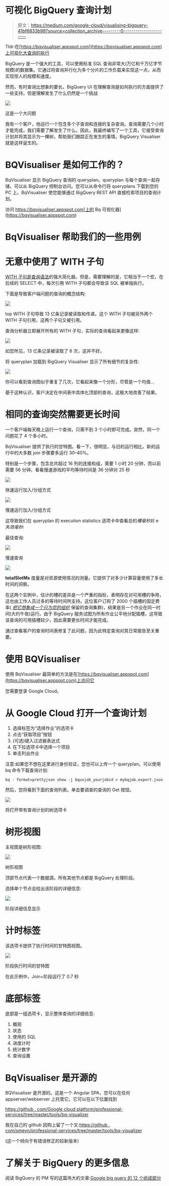 # 可视化 BigQuery 查询计划

> 原文：<https://medium.com/google-cloud/visualising-bigquery-41bf6833b98?source=collection_archive---------0----------------------->

Tldr:在[https://bqvisualiser.appspot.com](https://bqvisualiser.appspot.com)上可视化大查询的执行

BigQuery 是一个强大的工具，可以使用标准 SQL 查询非常大(万亿和千万亿字节规模)的数据集。它通过将查询并行化为多个分片的工作负载来实现这一点，从而实现惊人的规模和速度。

然而，有时查询比想象的要长。BigQuery UI 在理解查询是如何执行的方面提供了一些支持，但是理解发生了什么仍然是一个挑战

![](img/ae303cdcc491d3d78ee25122b9f461ce.png)

这是一个大问题

我有一个客户，他运行一个包含多个子查询和连接的复杂查询。查询需要几个小时才能完成，我们需要了解发生了什么。因此，我最终编写了一个工具，它接受查询计划并将其显示为一棵树，帮助我们跟踪正在发生的事情。BigQuery Visualiser 就是这样诞生的。

# BQVisualiser 是如何工作的？

BqVisualiser 显示 BigQuery 查询的 queryplan。queryplan 与每个查询一起存储，可以从 BigQuery 控制台访问。您可以从命令行将 queryplans 下载到您的 PC 上。BqVisualiser 使您能够通过 BigQuery REST API 直接检索项目的查询计划。

访问 https://bqvisualiser.appspot.com[上的 Bq 可视化器](https://bqvisualiser.appspot.com)

# BqVisualiser 帮助我们的一些用例

# 无意中使用了 WITH 子句

[WITH 子句是查询语法](https://cloud.google.com/bigquery/docs/reference/standard-sql/query-syntax#with-clause)的强大简化器。但是，需要理解的是，它相当于一个宏，在后续的 SELECT 中，每次引用 WITH 子句都会导致该 SQL 被单独执行。

下面是导致客户端问题的查询的概念结构:

![](img/06fed159ca3323d245a691ec05f37b78.png)

top WITH 子句导致 13 亿条记录被读取和传递。这个 WITH 子句被另外两个 WITH 子句引用，这两个子句又被引用。

查询分析器立即展开所有的 WITH 子句，实际的查询看起来更像这样:

![](img/a6a57319df4917becfb678a472310931.png)

如您所见，13 亿条记录被读取了 6 次，这并不好。

将 queryplan 加载到 BigQuery Visualiser 显示了所有细节的复杂性:

![](img/7efaa8d7e76bc87d1f3bda9755432fd4.png)

你可以看到查询图似乎重复了几次，它看起来像一个分形，尽管是一个均值…

基于这种认识，客户决定在中间表中具体化顶部的查询，这极大地改善了结果。

# 相同的查询突然需要更长时间

一个客户端每天晚上运行一个查询，只需不到 3 个小时即可完成。突然，同一个问题花了 4 个多小时。

BqVisualiser 提供了执行的甘特图。看一下，很明显，与旧的运行相比，新的运行中的大多数 join 步骤要多运行 30–40%。

特别是一个步骤，包含总共超过 16 列的连接和组，需要 1 小时 20 分钟，而以前需要 56 分钟。看看慢速游戏的平均等待时间是 36 分钟对 25 秒

![](img/4558390b713d897282e64098a5f481d1.png)

快速运行加入/分组方式

![](img/7780034b5f6aa371a52a33a08884fcdf.png)

慢速运行加入/分组方式

这导致我们在 queryplan 的 execution statistics 选项卡中查看总的*槽毫秒*对 e *失效毫秒*:

最佳查询:

![](img/c2d08b5294a31570269722582899dd3e.png)

慢速查询

![](img/889533838eb45cc001b4d273ef8cc5e5.png)

**totalSlotMs** 度量是对资源使用情况的测量。它提供了对多少计算容量使用了多长时间的洞察。

在这两个实例中，估计的槽的差异是一个严重的指标，表明存在对可用槽的争用，这也由工作人员过多的等待时间所支持。这位客户订购了 2000 个插槽的固定费率( [*把它想象成一个只为您的组织*](https://cloud.google.com/bigquery/pricing) 保留的查询集群)，结果是另一个作业在同一时间(大约午夜)运行。由于 BigQuery 服务试图为所有作业公平地分配插槽，这导致该查询的可用插槽较少，因此需要更长时间才能完成。

通过查看客户的查询时间表修复了此问题，因为此特定查询对其日常报告至关重要。

# 使用 BQVisualiser

使用 BqVisualiser 最简单的方法是在[https://bqvisualiser.appspot.com](https://bqvisualiser.appspot.com)上访问它

您需要登录 Google Cloud。

# 从 Google Cloud 打开一个查询计划

1.  选择标签为“选择作业”的选项卡
2.  点击“获取项目”按钮
3.  (可选)键入过滤器表达式
4.  在下拉选项卡中选择一个项目
5.  单击列出作业

注意:如果您不想在这里进行身份验证，您也可以上传一个 queryplan。可以使用 bq 命令下载查询计划:

```
bq - format=prettyjson show -j bquxjob_yourjobid > mybqjob.export.json
```

然后，您将看到下面的查询列表。单击要调查的查询的 Get 按钮。

![](img/5c57d598182ff62d8f63018dbfee1d75.png)

将打开带有查询计划的树选项卡

# 树形视图

主视图是树形视图:

![](img/08c8991a7717e334f2cba5fc33ab7e26.png)

树形视图

顶部节点代表一个数据源。所有其他节点都是 BigQuery 处理阶段。

选择单个节点会给出该阶段的详细信息:

![](img/2fa1ec5d2ed1c062f311220478827096.png)

阶段详细信息显示

# 计时标签

该选项卡提供了执行时间的甘特图视图。

![](img/c7b97fe126b0f8cb059cfdd05864a33e.png)

阶段执行时间的甘特图

在此示例中，Join+阶段运行了 0.7 秒

# 底部标签

底部是一组选项卡，显示整体查询的详细信息:

1.  概观
2.  状态
3.  使用的 SQL
4.  进度计时
5.  统计数字
6.  查询设置

# BqVisualiser 是开源的

BQVisualiser 是开源的。这是一个 Angular SPA，您可以在任何 appserver/webserver 上托管它。它可以在以下位置找到

[https://github . com/Google cloud platform/professional-services/tree/master/tools/bq-visualizer](https://github.com/GoogleCloudPlatform/professional-services/tree/master/tools/bq-visualizer)

我在自己的 github 回购上留了一个叉:[https://github . com/smeyn/professional-services/tree/master/tools/bq-visualizer](https://github.com/smeyn/professional-services/tree/master/tools/bq-visualizer)

(这一个倾向于有错误修正的较新版本)

# 了解关于 BigQuery 的更多信息

阅读 BigQuery 的 PM 写的这篇伟大的文章:[Google big query 的 12 个组成部分](/google-cloud/the-12-components-of-google-bigquery-c2b49829a7c7)